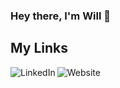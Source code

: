 ### Hey there, I'm Will 👋

## My Links
[<img align="left" alt="LinkedIn" src="https://img.shields.io/badge/linkedin-%230077B5.svg?&style=for-the-badge&logo=linkedin&logoColor=white" />][linkedin]
[<img align="left" alt="Website" src="https://img.shields.io/badge/My%20Site-willrowe.gq-%23fabeaa?style=for-the-badge" />][website]

<br />

[linkedin]: https://www.linkedin.com/in/william-j-rowe/
[website]: http://willjrowe.github.io


